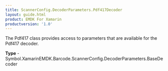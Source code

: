 ```yaml
---
title: ScannerConfig.DecoderParameters.Pdf417Decoder
layout: guide.html
product: EMDK For Xamarin
productversion: '1.0'
---
```

The Pdf417 class provides access to parameters that are available for the Pdf417 decoder.

**Type** - Symbol.XamarinEMDK.Barcode.ScannerConfig.DecoderParameters.BaseDecoder
















